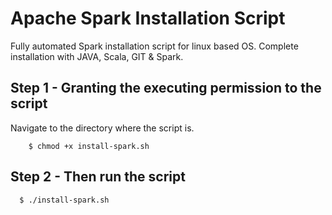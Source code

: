 # Apache Spark Installation Script
Fully automated Spark installation script for linux based OS. Complete installation with JAVA, Scala, GIT &amp; Spark.

## Step 1 - Granting the executing permission to the script 
Navigate to the directory where the script is.
```    
    $ chmod +x install-spark.sh
```

## Step 2 - Then run the script 
```
  $ ./install-spark.sh 
```
